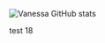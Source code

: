 ![Vanessa GitHub stats](https://github-readme-stats.vercel.app/api?username=vfaconi&theme=dark&show_icons=true)

test 18


